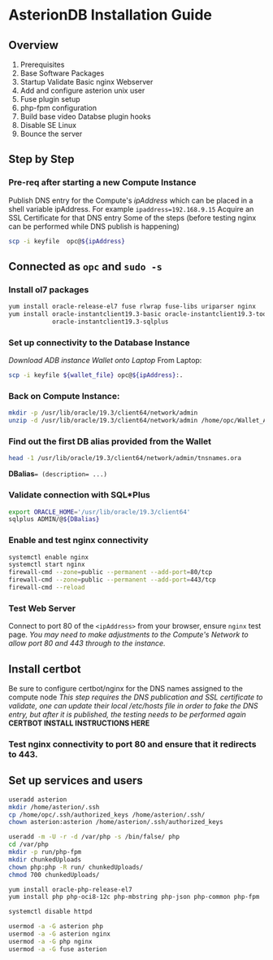 # AsterionDB Installation Guide

Overview
--------

1. Prerequisites
1. Base Software Packages
1. Startup Validate Basic nginx Webserver
1. Add and configure asterion unix user
1. Fuse plugin setup
1. php-fpm configuration
1. Build base video Databse plugin hooks
1. Disable SE Linux
1. Bounce the server

Step by Step
------------

### Pre-req after starting a new Compute Instance
Publish DNS entry for the Compute's *ipAddress* which can be placed in a shell variable ipAddress.
For example `
ipaddress=192.168.9.15
`
Acquire an SSL Certificate for that DNS entry
Some of the steps (before testing nginx can be performed while DNS publish is happening)

``` bash
scp -i keyfile  opc@${ipAddress}
```
## Connected as `opc` and `sudo -s`

### Install ol7 packages
``` bash
yum install oracle-release-el7 fuse rlwrap fuse-libs uriparser nginx
yum install oracle-instantclient19.3-basic oracle-instantclient19.3-tools \
            oracle-instantclient19.3-sqlplus
```

### Set up connectivity to the Database Instance  
*Download ADB instance Wallet onto Laptop*
From Laptop:
``` bash
scp -i keyfile ${wallet_file} opc@${ipAddress}:.
```

### Back on Compute Instance:
``` bash
mkdir -p /usr/lib/oracle/19.3/client64/network/admin
unzip -d /usr/lib/oracle/19.3/client64/network/admin /home/opc/Wallet_Asterion01test.zip
```
### Find out the first DB alias provided from the Wallet
``` bash
head -1 /usr/lib/oracle/19.3/client64/network/admin/tnsnames.ora
```
 **DBalias**`= (description= ...)`


### Validate connection with SQL*Plus
``` bash
export ORACLE_HOME='/usr/lib/oracle/19.3/client64'
sqlplus ADMIN/@${DBalias}
```
### Enable and test nginx connectivity 
``` bash
systemctl enable nginx
systemctl start nginx
firewall-cmd --zone=public --permanent --add-port=80/tcp
firewall-cmd --zone=public --permanent --add-port=443/tcp
firewall-cmd --reload
```

### Test Web Server
Connect to port 80 of the `<ipAddress>` from your browser, ensure `nginx` test page.  *You may need to make
adjustments to the Compute's Network to allow port 80 and 443 through to the instance.*

Install certbot
---------------
Be sure to configure certbot/nginx for the DNS names assigned to the compute node
*This step requires the DNS publication and SSL certificate to validate, one can update their local /etc/hosts file
in order to fake the DNS entry, but after it is published, the testing needs to be performed again*
**CERTBOT INSTALL INSTRUCTIONS HERE**

### Test nginx connectivity to port 80 and ensure that it redirects to 443.

Set up services and users
-------------------------
``` bash
useradd asterion
mkdir /home/asterion/.ssh
cp /home/opc/.ssh/authorized_keys /home/asterion/.ssh/
chown asterion:asterion /home/asterion/.ssh/authorized_keys

useradd -m -U -r -d /var/php -s /bin/false/ php
cd /var/php
mkdir -p run/php-fpm
mkdir chunkedUploads
chown php:php -R run/ chunkedUploads/
chmod 700 chunkedUploads/

yum install oracle-php-release-el7
yum install php php-oci8-12c php-mbstring php-json php-common php-fpm

systemctl disable httpd

usermod -a -G asterion php
usermod -a -G asterion nginx
usermod -a -G php nginx
usermod -a -G fuse asterion
```

